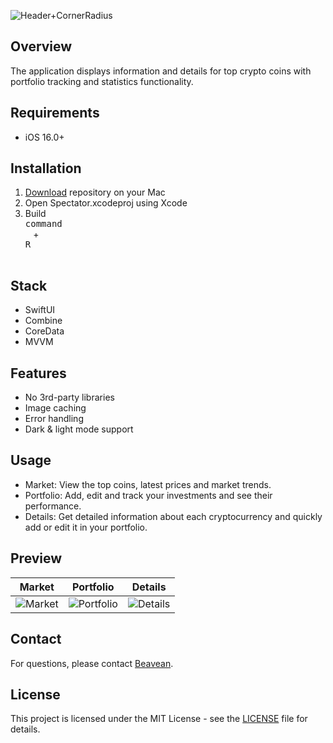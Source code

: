 ![Header+CornerRadius](https://github.com/Beavean/CRYPRO/assets/105853157/6d41ddf0-c5cc-4d42-b6fe-1153794f6a2e)

## Overview

The application displays information and details for top crypto coins with portfolio tracking and statistics functionality.

## Requirements
* iOS 16.0+

## Installation

1. [Download](https://github.com/Beavean/Crypro/archive/refs/heads/main.zip) repository on your Mac
2. Open Spectator.xcodeproj using Xcode
3. Build <kbd> <br> command <br> </kbd> + <kbd> <br>R<br> </kbd>

## Stack

* SwiftUI
* Combine
* CoreData
* MVVM

## Features

* No 3rd-party libraries
* Image caching
* Error handling
* Dark & light mode support

##  Usage
* Market: View the top coins, latest prices and market trends.
* Portfolio: Add, edit and track your investments and see their performance.
* Details: Get detailed information about each cryptocurrency and quickly add or edit it in your portfolio.

## Preview


| Market | Portfolio | Details |
:---:|:---:|:---:
![Market](https://github.com/Beavean/CRYPRO/assets/105853157/7e2efdde-5c77-4543-b0f8-456fbd7ee830) | ![Portfolio](https://github.com/Beavean/CRYPRO/assets/105853157/3b1242bb-4aaa-4d62-9d28-96368c7ab3b3) | ![Details](https://github.com/Beavean/CRYPRO/assets/105853157/317a8bbe-6fef-4e8f-89b5-85064e6e8803)

## Contact
For questions, please contact [Beavean](https://github.com/Beavean).

## License

This project is licensed under the MIT License - see the [LICENSE](LICENSE) file for details.
